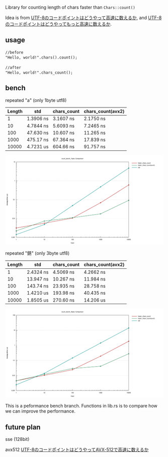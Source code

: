Library for counting length of chars faster than `Chars::count()`

Idea is from [UTF-8のコードポイントはどうやって高速に数えるか](https://qiita.com/saka1_p/items/ff49d981cfd56f3588cc), and [UTF-8のコードポイントはどうやってもっと高速に数えるか](https://qiita.com/umezawatakeshi/items/ed23935788756c800b86).


## usage
```
//before
"Hello, world!".chars().count();

//after
"Hello, world!".chars_count();
```

## bench
repeated "a" (only 1byte utf8)

|Length|std|chars_count|chars_count(avx2)|
|---|---|---|---|
|1|1.3906 ns|3.1607 ns|2.1750 ns|
|10|4.7844 ns|5.6093 ns|7.2465 ns|
|100|47.630 ns|10.607 ns|11.265 ns|
|1000|475.17 ns|67.364 ns|17.839 ns|
|10000|4.7231 us|604.66 ns|91.757 ns|

![bench 1byte](lines_1.svg)

repeated "錆" (only 3byte utf8)

|Length|std|chars_count|chars_count(avx2)|
|---|---|---|---|
|1|2.4324 ns|4.5069 ns|4.2662 ns|
|10|13.947 ns|10.267 ns|11.984 ns|
|100|143.74 ns|23.935 ns|28.758 ns|
|1000|1.4210 us |193.98 ns|40.435 ns |
|10000|1.8505 us|270.60 ns|14.206 us|

![bench 3byte](lines_3.svg)

This is a peformance bench branch.
Functions in lib.rs is to compare how we can improve the performance.


## future plan
sse (128bit)

avx512
[UTF-8のコードポイントはどうやってAVX-512で高速に数えるか](https://qiita.com/umezawatakeshi/items/fca066b2fd3dcf9cbec9)

